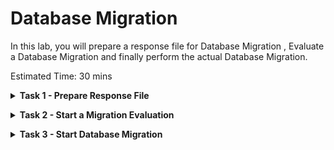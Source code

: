 # Database Migration

In this lab, you will prepare a response file for Database Migration , Evaluate a Database Migration and finally perform the actual Database Migration.


Estimated Time: 30 mins

**<details><summary>Task 1 - Prepare Response File </summary>**
<p>

**1. Login to ZDM Service Host.**

   Login to ZDM Service Host using Public IP and ssh key.

**2. Switch user to zdmuser.**

   Switch user to "zdmuser" using below command.

   sudo su - zdmuser
      
**3. Prepare a response file.**

   Below is sample response file which you can use for ZDM Physical Offline Migration.

   Please note that this response file uses Oracle Object Storage to keep the Source Database Backup and the Target Database is Oracle Base Database(specified as VMDB).

   

   ```console
   TGT_DB_UNIQUE_NAME=ORCL_T
   MIGRATION_METHOD=OFFLINE_PHYSICAL
   DATA_TRANSFER_MEDIUM=OSS
   HOST=https://swiftobjectstorage.uk-london-1.oraclecloud.com/v1/xxxxxxxxx
   OPC_CONTAINER=ZDM-Physical
   PLATFORM_TYPE=VMDB
   SHUTDOWN_SRC=TRUE
   ```
   Please note that we have updated values for all parameters except for HOST which is specific for your environment. 

   Use below method to prepare HOST value.

   Use the below format.

   https://swiftobjectstorage.<region_name>.oraclecloud.com/v1/<objectstorage_namespace>

   Replace "region_name" and "objectstorage_namespace" with your corresponding values.

   "objectstorage_namespace" values for your environment  was collected in Lab 8 Task 1.

   Save the response file as physical_offline.rsp file under /home/zdmuser.

</p>
</details>

**<details><summary>Task 2 - Start a Migration Evaluation </summary>**
<p>

**1. Login to ZDM Service Host.**

     Login to ZDM service host and switch the user to "zdmuser".

**2. Check the status of ZDM service.**

   export ZDM_HOME=/home/zdmuser/zdmhome

   $ZDM_HOME/bin/zdmservice status

   if the "running" shows as false then use below command to start ZDM.

   $ZDM_HOME/bin/zdmservice start

**3. Prepare command for Physical Offline Migration Evaluation.**

   Use the below sample command for ZDM Migration Evaluation and update it as per your environment.

   ```console
   $ZDM_HOME/bin/zdmcli migrate database  -sourcesid ORCL  -sourcenode zdm-source-db  -srcauth zdmauth  -srcarg1 user:opc  -srcarg2 identity_file:/home/zdmuser/mykey.key  -srcarg3 sudo_location:/bin/sudo  -targetnode zdm-target-db  -backupuser "oracleidentitycloudservice/xxxxxx.xxxxx@oracle.com"  -rsp /home/zdmuser/physical_offline.rsp  -tgtauth zdmauth  -tgtarg1 user:opc  -tgtarg2 identity_file:/home/zdmuser/mykey.key  -tgtarg3 sudo_location:/usr/bin/sudo -eval
   ```
   Below is a brief description of the flags used in above command.

   -backupuser             -->  Oracle Cloud tenancy user for which we have generated Auth Token in earlier Lab.

   -srcargg2 identity_file -->  location of private ssh key file which can be used to login to Source Database Server.

   -tgtarg2 identity_file  -->  location of private ssh key file which can be used to login to Target Database Server.

   -sourcenode             --> Host Name of Source Database server.

   -targetnode             --> Host Name of Target Database Server.

   -rsp                    --> Location of response file for migration.

**4. Perform Migration Evaluation.**

   Once you have updated the evaluation command then proceed to execute the command as below.

   ![ss1](./images/eval_start.png)

   Please provide the SYS password of Source Database and Auth token when asked.

   Also note down the Migration Job ID which is 3 in this case.

**5. Monitor the Migration Evaluation.**

   Check the status of Migration Evaluation using below command.

   $ZDM_HOME/bin/zdmcli query job -jobid 3

   here 3 is the jobid.

   You will receive a similar ouput as below.

   ![ss2](./images/eval_status.png)

   Continue execute the status command until all phases have been completed with status "PRECHECK_PASSED" as shown below.

   ![ss3](./images/eval_final.png)

</p>
</details>

**<details><summary>Task 3 - Start Database Migration </summary>**
<p>


**1. Create HR01.EMP table in Source Database.**

   We will create a user called HR01 and a table called emp under PDB called ORCLPDB in the Source Database.

   This is to enable us to perform a quick check on the success of Database Migration.

   a. Login to Source Database Server.

      Login to Source Database using Public IP and ssh key.

   b. Login to ORCLPDB.

      Login to CDB using sqlplus and then switch to ORCLPDB using below command.

      alter session set container=ORCLPDB;

      Execute below statements
      ```console
      create user hr01 identified by "password";
      grant resource , connect to hr01;
      alter user hr01 quota unlimited on users;
      create table hr01.emp(ename varchar2(20),eno number);
      insert into hr01.emp values('Alpha',1);
      insert into hr01.emp values('Beta',2);
      commit;
      ```
   c. Verify the data in HR01.EMP table.

      Execute below statement when you are in ORCLPDB.
      ```console
      select * from hr01.emp;
      ```

      You will receive the below output.

      ![ss1](./images/source_select.png)

**2. Verify User Data in Target Database.**

     We know that there is no HR01.EMP table in Target Database , However let's verify it.

     a. Connect to Target Database Server.

        Connect to Target Database Server using Public IP and ssh key.

     b. Connect to ORCL_PDB1.

        Connect to CDB using sqlplus and switch to ORCL_PDB1 using below command.

        alter session set container=ORCL_PDB1;

     c. Verify existence of HR01.EMP table.

      ```console
      select * from hr01.emp;
      ```

      You will receive an output similar to the one below indicating that HR01.EMP table doesn't exist in Target Database.

   ![ss2](./images/target_sel_before_migration.png)

**3. Start the Database Migration**

   We are now good to start the Database Migration.

   We can use the same command used for Database Migration Evaluation except that "-eval" flag is not required.

   **a. Login to ZDM Service Host.**

   Login to ZDM Service Host using Public IP and ssh key.

   **b. Switch user to zdmuser.**

   Switch user to "zdmuser" using below command.

   sudo su - zdmuser
   
   **c. Execute Database Migration as below.**

   ![ss3](./images/mig_start.png)

   Please provide the SYS password of Source Database and Auth token when asked.

   Also note down the Migration Job ID which is 4 in this case.
   
   **d. Monitor the Database Migration using below command.**

   $ZDM_HOME/bin/zdmcli query job -jobid 4

   You can see the JOB_TYPE is MIGRATE instead of EVAL for the Database Migration Evaluation.
      
   Continue to monitor the status until all phases have been completed with "COMPLETED" status as shown below.

**<details><summary>Task 3 - Start Database Migration </summary>**
<p>



Please [proceed to the next lab](#next).




